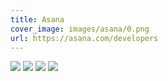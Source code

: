 ```yaml
---
title: Asana
cover_image: images/asana/0.png
url: https://asana.com/developers
---
```


![](/images/asana/0.png)
![](/images/asana/1.png)
![](/images/asana/2.png)
![](/images/asana/3.png)